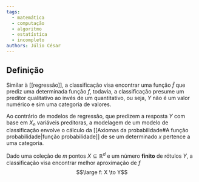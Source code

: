 ```yaml
---
tags:
  - matemática
  - computação
  - algoritmo
  - estatística
  - incompleto
authors: Júlio César
---
```

## Definição

Similar à [[regressão]], a classificação visa encontrar uma função $\hat{f}$ que prediz uma determinada função $f$, todavia, a classificação presume um preditor qualitativo ao invés de um quantitativo, ou seja, $Y$ não é um valor numérico e sim uma categoria de valores.

Ao contrário de modelos de regressão, que predizem a resposta $Y$ com base em $X_n$ variáveis preditoras, a modelagem de um modelo de classificação envolve o cálculo da [[Axiomas da probabilidade#A função probabilidade|função probabilidade]] de se um determinado $x$ pertence a uma categoria.

Dado uma coleção de $m$ pontos $X \subseteq \mathbb{R}^d$ e um número **finito** de rótulos $Y$, a classificação visa encontrar melhor aproximação de $f$
$$\large f: X \to Y$$
